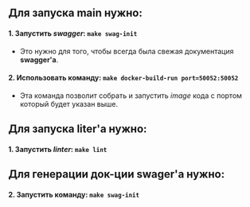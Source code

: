 ## Для запуска main нужно:

#### 1. Запустить _swagger_: `make swag-init`
* Это нужно для того, чтобы всегда была свежая документация __swagger'а__.
#### 2. Использовать команду: `make docker-build-run port=50052:50052`
* Эта команда позволит собрать и запустить _image_ кода с портом который будет указан выше.

## Для запуска liter'а нужно:

#### 1. Запустить _linter_: `make lint`

## Для генерации док-ции swager'а нужно:

#### 2. Запустить команду: `make swag-init`